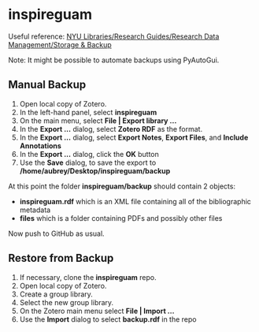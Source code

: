 # inspireguam

Useful reference: [NYU Libraries/Research Guides/Research Data Management/Storage & Backup](https://guides.nyu.edu/data_management/storage-backup)

Note: It might be possible to automate backups using PyAutoGui.

## Manual Backup
1. Open local copy of Zotero.
1. In the left-hand panel, select **inspireguam**
1. On the main menu, select **File | Export library ...**
1. In the **Export ...** dialog, select **Zotero RDF** as the format.
1. In the **Export ...** dialog, select **Export Notes**, **Export Files**, and **Include Annotations**
1. In the **Export ...** dialog, click the **OK** button
1. Use the **Save** dialog, to save the export to **/home/aubrey/Desktop/inspireguam/backup**

At this point the folder **inspireguam/backup** should contain 2 objects:
* **inspireguam.rdf** which is an XML file containing all of the bibliographic metadata
* **files** which is a folder containing PDFs and possibly other files

Now push to GitHub as usual.

## Restore from Backup
1. If necessary, clone the **inspireguam** repo.
1. Open local copy of Zotero.
1. Create a group library.
1. Select the new group library.
1. On the Zotero main menu select **File | Import ...**
1. Use the **Import** dialog to select **backup.rdf** in the repo

